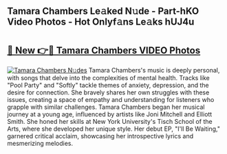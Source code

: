## Tamara Chambers Le𝚊ked N𝚞de - Part-hKO Video Photos - Hot Onlyf𝚊ns Le𝚊ks hUJ4u

# <h2><a href="http://ac36693.deff.icu/?id=Tamara+Chambers">🔗 New 👉🔴 Tamara Chambers VIDEO Photos</a></h2>

[![Tamara Chambers N𝚞des](https://i.imgur.com/rIISA9y.gif)](http://ac36693.deff.icu/?id=Tamara+Chambers)
Tamara Chambers's music is deeply personal, with songs that delve into the complexities of mental health. Tracks like "Pool Party" and "Softly" tackle themes of anxiety, depression, and the desire for connection. She bravely shares her own struggles with these issues, creating a space of empathy and understanding for listeners who grapple with similar challenges. Tamara Chambers began her musical journey at a young age, influenced by artists like Joni Mitchell and Elliott Smith. She honed her skills at New York University's Tisch School of the Arts, where she developed her unique style. Her debut EP, "I'll Be Waiting," garnered critical acclaim, showcasing her introspective lyrics and mesmerizing melodies.
